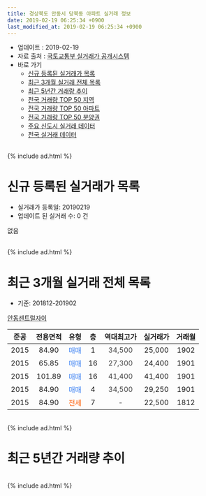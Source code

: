 ```yaml
---
title: 경상북도 안동시 당북동 아파트 실거래 정보
date: 2019-02-19 06:25:34 +0900
last_modified_at: 2019-02-19 06:25:34 +0900
---
```


* 업데이트 : 2019-02-19
* 자료 출처 : [국토교통부 실거래가 공개시스템](http://rt.molit.go.kr)
* 바로 가기
    * [신규 등록된 실거래가 목록](#신규-등록된-실거래가-목록)
    * [최근 3개월 실거래 전체 목록](#최근-3개월-실거래-전체-목록)
    * [최근 5년간 거래량 추이](#최근-5년간-거래량-추이)
    * [전국 거래량 TOP 50 지역](https://ayogom.github.io/apt-trade-info/최근-3개월-전국에서-가장-거래가-많이-발생한-지역)
    * [전국 거래량 TOP 50 아파트](https://ayogom.github.io/apt-trade-info/최근-3개월-전국에서-가장-거래가-많이-발생한-아파트)
    * [전국 거래량 TOP 50 분양권](https://ayogom.github.io/apt-trade-info/최근-3개월-전국에서-가장-거래가-많이-발생한-분양권)
    * [주요 신도시 실거래 데이터](https://ayogom.github.io/apt-trade-info/주요-신도시)
    * [전국 실거래 데이터](https://ayogom.github.io/apt-trade-info/전국)
<br>
{% include ad.html %}
<br>

# 신규 등록된 실거래가 목록
* 실거래가 등록일: 20190219
* 업데이트 된 실거래 수: 0 건

없음

<br>
{% include ad.html %}
<br>

# 최근 3개월 실거래 전체 목록
* 기준: 201812-201902


[안동센트럴자이](https://search.naver.com/search.naver?query=%EA%B2%BD%EC%83%81%EB%B6%81%EB%8F%84+%EC%95%88%EB%8F%99%EC%8B%9C+%EB%8B%B9%EB%B6%81%EB%8F%99+%EC%95%88%EB%8F%99%EC%84%BC%ED%8A%B8%EB%9F%B4%EC%9E%90%EC%9D%B4)

|준공|전용면적|유형|층|역대최고가|실거래가|거래월|
|:---:|:---:|:---:|:---:|:---:|:---:|:---:|
|2015|84.90|<span style="color:#4285f3">매매</span>|1|<span style="color:#444444">34,500</span>|25,000|1902|
|2015|65.85|<span style="color:#4285f3">매매</span>|16|<span style="color:#444444">27,300</span>|24,400|1901|
|2015|101.89|<span style="color:#4285f3">매매</span>|16|<span style="color:#444444">41,400</span>|41,400|1901|
|2015|84.90|<span style="color:#4285f3">매매</span>|4|<span style="color:#444444">34,500</span>|29,250|1901|
|2015|84.90|<span style="color:#ff5a00">전세</span>|7|<span style="color:#444444">-</span>|22,500|1812|


<br>
{% include ad.html %}
<br>

# 최근 5년간 거래량 추이


<div style="width:100%;">
    <canvas id="deal_progress" height="200"></canvas>
</div>

<script>
new Chart(document.getElementById("deal_progress"), {
    type: 'line',
    data: {
        labels: ['201402','201403','201404','201405','201406','201407','201408','201409','201410','201411','201412','201501','201502','201503','201504','201505','201506','201507','201508','201509','201510','201511','201512','201601','201602','201603','201604','201605','201606','201607','201608','201609','201610','201611','201612','201701','201702','201703','201704','201705','201706','201707','201708','201709','201710','201711','201712','201801','201802','201803','201804','201805','201806','201807','201808','201809','201810','201811','201812','201901','201902'],
        datasets: [{
            label: '매매',
            pointRadius: 1,
            data: [9, 0, 1, 0, 2, 0, 0, 2, 0, 1, 0, 0, 3, 0, 0, 0, 0, 0, 0, 0, 1, 1, 0, 0, 4, 2, 1, 3, 0, 1, 2, 3, 0, 0, 1, 0, 2, 8, 7, 10, 9, 3, 3, 4, 2, 0, 2, 3, 5, 4, 1, 0, 2, 3, 2, 4, 4, 8, 0, 3, 1],
            borderColor: "rgba(255, 201, 14, 1)",
            backgroundColor: "rgba(255, 201, 14, 0.5)",
            fill: false,
            lineTension: 0
        },{
            label: '전월세',
            pointRadius: 1,
            data: [0, 0, 0, 0, 0, 0, 0, 0, 0, 1, 0, 1, 2, 7, 6, 2, 4, 2, 1, 0, 2, 0, 0, 1, 0, 0, 1, 0, 1, 2, 0, 0, 1, 0, 2, 1, 3, 0, 1, 2, 3, 1, 3, 0, 0, 0, 3, 1, 3, 2, 0, 1, 6, 1, 0, 2, 1, 0, 1, 0, 0],
            borderColor: "rgba(0, 141, 185, 1)",
            backgroundColor: "rgba(0, 141, 185, 0.5)",
            fill: false,
            lineTension: 0
        }
        ]
    },
    options: {
        responsive: true,
        title: {
            display: false
        },
        tooltips: {
            mode: 'index',
            intersect: false
        },
        hover: {
            mode: 'nearest',
            intersect: true
        },
        scales: {
            xAxes: [{
                display: true,
                scaleLabel: {
                    display: true,
                    labelString: '년/월'
                }
            }],
            yAxes: [{
                display: true,
                ticks: {
                    suggestedMin: 0,
                },
                scaleLabel: {
                    display: true,
                    labelString: '실거래 수'
                }
            }]
        }
    }
});

</script>


<br>
{% include ad.html %}
<br>

